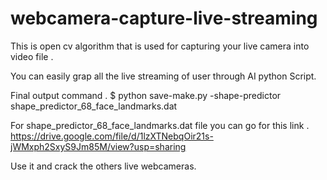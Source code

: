 # webcamera-capture-live-streaming


This is open cv algorithm that is used for capturing your live camera into video file .

You can easily grap all the live streaming of user through AI python Script.


Final output command .
 $ python save-make.py -shape-predictor shape_predictor_68_face_landmarks.dat

For 
shape_predictor_68_face_landmarks.dat file you can go for this link .
https://drive.google.com/file/d/1lzXTNebqOir21s-jWMxph2SxyS9Jm85M/view?usp=sharing


Use it and crack the others live webcameras.



